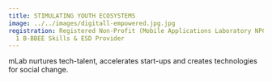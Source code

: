 ```yaml
---
title: STIMULATING YOUTH ECOSYSTEMS
image: ../../images/digitall-empowered.jpg.jpg
registration: Registered Non-Profit (Mobile Applications Laboratory NPC) & Level
  1 B-BBEE Skills & ESD Provider
---
```

mLab nurtures tech-talent, accelerates start-ups and creates technologies for social change.